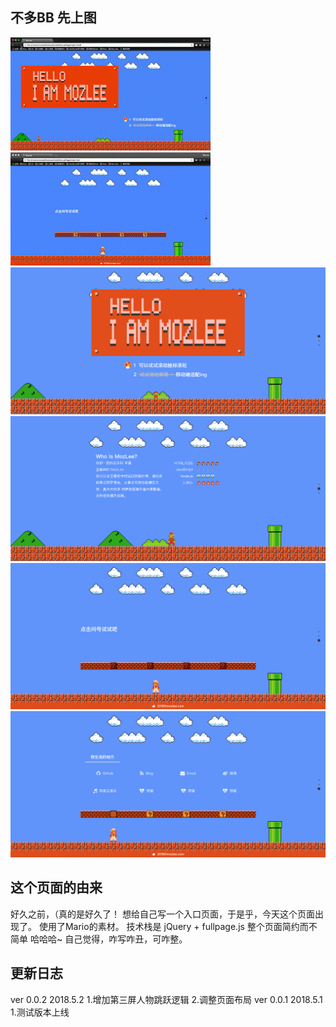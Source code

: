 [1]:https://raw.githubusercontent.com/MozLee/MyMarioPage/master/README/1.png
[2]:https://raw.githubusercontent.com/MozLee/MyMarioPage/master/README/2.png
[3]:https://raw.githubusercontent.com/MozLee/MyMarioPage/master/README/3.png
[4]:https://raw.githubusercontent.com/MozLee/MyMarioPage/master/README/4.png
[abc]:https://github.com/MozLee/MyMarioPage/blob/master/README/1.gif
[gif2]:https://github.com/MozLee/MyMarioPage/blob/master/README/2.gif

## 不多BB 先上图

![gif1][abc]
![gif2][gif2]
![1][1]
![2][2]
![3][3]
![4][4]

## 这个页面的由来
好久之前，（真的是好久了！
想给自己写一个入口页面，于是乎，今天这个页面出现了。
使用了Mario的素材。
技术栈是 jQuery + fullpage.js
整个页面简约而不简单 哈哈哈~
自己觉得，咋写咋丑，可咋整。
## 更新日志
ver 0.0.2 2018.5.2
1.增加第三屏人物跳跃逻辑
2.调整页面布局
ver 0.0.1 2018.5.1
1.测试版本上线
 
